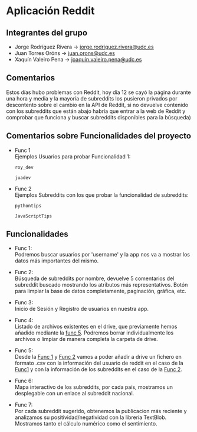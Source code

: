 <h1> Aplicación Reddit </h1>

## Integrantes del grupo 
  * Jorge Rodríguez Rivera -> jorge.rodriguez.rivera@udc.es
  * Juan Torres Oróns -> juan.orons@udc.es
  * Xaquín Valeiro Pena -> joaquin.valeiro.pena@udc.es
  
## Comentarios
  Estos días hubo problemas con Reddit, hoy día 12 se cayó la página durante una hora 
  y media y la mayoría de subreddits los pusieron privados por descontento sobre el 
  cambio en la API de Reddit, si no devuelve contenido con los subreddits que están abajo 
  habría que entrar a la web de Reddit y comprobar que funciona y buscar subreddits 
  disponibles para la búsqueda)
  
## Comentarios sobre Funcionalidades del proyecto

- Func 1
  <br>Ejemplos Usuarios para probar Funcionalidad 1:
  ```
  roy_dev
  ```
  ```
  juadev
  ```
  
- Func 2
  <br>Ejemplos Subreddits con los que probar la funcionalidad de subreddits:
  ```
  pythontips
  ```
  ```
  JavaScriptTips
  ```
## Funcionalidades
 
- Func 1:
  <br>Podremos buscar usuarios por 'username' y la app nos va a mostrar los datos más importantes
  del mismo.
  
- Func 2:
  <br>Búsqueda de subreddits por nombre, devuelve 5 comentarios del subreddit buscado mostrando
  los atributos más representativos. Botón para limpiar la base de datos completamente, paginación,
  gráfica, etc.
  
- Func 3:
  <br>Inicio de Sesión y Registro de usuarios en nuestra app.
  
- Func 4:
  <br>Listado de archivos existentes en el drive, que previamente hemos añadido mediante la [func 5]().
  Podremos borrar individualmente los archivos o limpiar de manera completa la carpeta de drive.
  
- Func 5:
  <br>Desde la [Func 1]() y [Func 2]() vamos a poder añadir a drive un fichero en formato .csv con la información
  del usuario de reddit en el caso de la [Func1]() y con la información de los subreddits en el caso de la 
  [Func 2]().

- Func 6:
  <br>Mapa interactivo de los subreddits, por cada país, mostramos un desplegable con un enlace al subreddit 
  nacional.
  
- Func 7:
  <br>Por cada subreddit sugerido, obtenemos la publicacion más reciente y analizamos su positividad/negatividad
  con la librería TextBlob. Mostramos tanto el cálculo numérico como el sentimiento.
